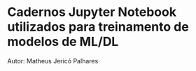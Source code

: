 # Cadernos Jupyter Notebook utilizados para treinamento de modelos de ML/DL

Autor: Matheus Jericó Palhares
